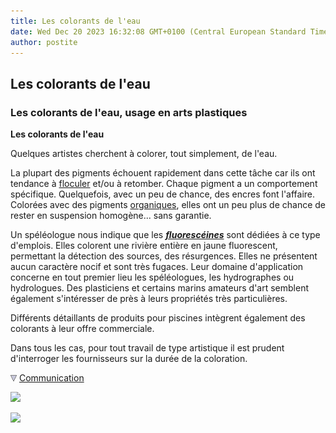 ```yaml
---
title: Les colorants de l'eau
date: Wed Dec 20 2023 16:32:08 GMT+0100 (Central European Standard Time)
author: postite
---
```


## Les colorants de l'eau
### Les colorants de l'eau, usage en arts plastiques
 **Les colorants de l'eau**

Quelques artistes cherchent à colorer, tout simplement, de l'eau.

La plupart des pigments échouent rapidement dans cette tâche car ils ont tendance à [floculer](floculation.html) et/ou à retomber. Chaque pigment a un comportement spécifique. Quelquefois, avec un peu de chance, des encres font l'affaire. Colorées avec des pigments [organiques](organiquesvsinorganiques.html), elles ont un peu plus de chance de rester en suspension homogène... sans garantie.

Un spéléologue nous indique que les [**_fluorescéines_**](fluoresceine.html) sont dédiées à ce type d'emplois. Elles colorent une rivière entière en jaune fluorescent, permettant la détection des sources, des résurgences. Elles ne présentent aucun caractère nocif et sont très fugaces. Leur domaine d'application concerne en tout premier lieu les spéléologues, les hydrographes ou hydrologues. Des plasticiens et certains marins amateurs d'art semblent également s'intéresser de près à leurs propriétés très particulières.

Différents détaillants de produits pour piscines intègrent également des colorants à leur offre commerciale.

Dans tous les cas, pour tout travail de type artistique il est prudent d'interroger les fournisseurs sur la durée de la coloration.



![](images/flechebas.gif) [Communication](http://www.artrealite.com/annonceurs.htm) 

[![](https://cbonvin.fr/sites/regie.artrealite.com/visuels/campagne1.png)](index-2.html#20131014)

![](https://cbonvin.fr/sites/regie.artrealite.com/visuels/campagne2.png)